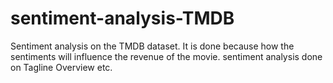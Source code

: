 # sentiment-analysis-TMDB
Sentiment analysis on the TMDB dataset. It is done because how the sentiments will influence the revenue of the movie. sentiment analysis done on Tagline Overview etc.  

